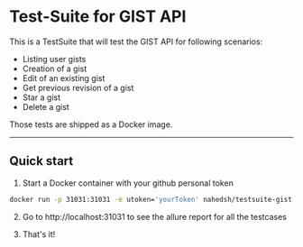 # Test-Suite for GIST API

This is a TestSuite that will test the GIST API for following scenarios: 
- Listing user gists
- Creation of a gist
- Edit of an existing gist
- Get previous revision of a gist
- Star a gist
- Delete a gist

Those tests are shipped as a Docker image.

___
## Quick start
1. Start a Docker container with your github personal token 

```bash
docker run -p 31031:31031 -e utoken='yourToken' nahedsh/testsuite-gist
```

2. Go to http://localhost:31031 to see the allure report for all the testcases 

3. That's it! 